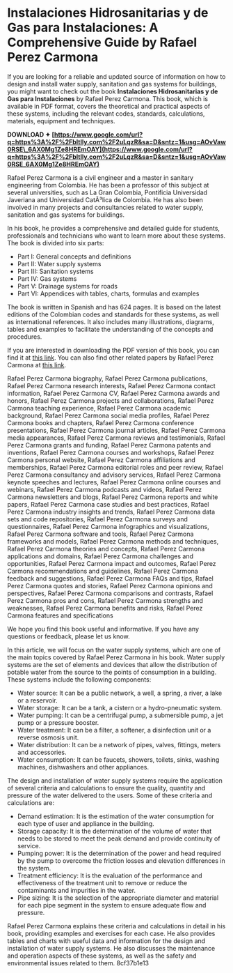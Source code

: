 # Instalaciones Hidrosanitarias y de Gas para Instalaciones: A Comprehensive Guide by Rafael Perez Carmona
 
If you are looking for a reliable and updated source of information on how to design and install water supply, sanitation and gas systems for buildings, you might want to check out the book **Instalaciones Hidrosanitarias y de Gas para Instalaciones** by Rafael Perez Carmona. This book, which is available in PDF format, covers the theoretical and practical aspects of these systems, including the relevant codes, standards, calculations, materials, equipment and techniques.
 
**DOWNLOAD ✦ [https://www.google.com/url?q=https%3A%2F%2Fbltlly.com%2F2uLqzR&sa=D&sntz=1&usg=AOvVaw0RSE\_6AX0Mg1Ze8HREmOAY](https://www.google.com/url?q=https%3A%2F%2Fbltlly.com%2F2uLqzR&sa=D&sntz=1&usg=AOvVaw0RSE_6AX0Mg1Ze8HREmOAY)**


 
Rafael Perez Carmona is a civil engineer and a master in sanitary engineering from Colombia. He has been a professor of this subject at several universities, such as La Gran Colombia, Pontificia Universidad Javeriana and Universidad CatÃ³lica de Colombia. He has also been involved in many projects and consultancies related to water supply, sanitation and gas systems for buildings.
 
In his book, he provides a comprehensive and detailed guide for students, professionals and technicians who want to learn more about these systems. The book is divided into six parts:
 
- Part I: General concepts and definitions
- Part II: Water supply systems
- Part III: Sanitation systems
- Part IV: Gas systems
- Part V: Drainage systems for roads
- Part VI: Appendices with tables, charts, formulas and examples

The book is written in Spanish and has 624 pages. It is based on the latest editions of the Colombian codes and standards for these systems, as well as international references. It also includes many illustrations, diagrams, tables and examples to facilitate the understanding of the concepts and procedures.
 
If you are interested in downloading the PDF version of this book, you can find it at [this link](https://www.academia.edu/41685015/Instalaciones_Hidrosanitarias_y_de_Gas_para_Instalaciones_Rafael_Perez_Carmona_6ta_ed). You can also find other related papers by Rafael Perez Carmona at [this link](https://www.academia.edu/es/41685015/Instalaciones_Hidrosanitarias_y_de_Gas_para_Instalaciones_Rafael_Perez_Carmona_6ta_ed).
 
Rafael Perez Carmona biography,  Rafael Perez Carmona publications,  Rafael Perez Carmona research interests,  Rafael Perez Carmona contact information,  Rafael Perez Carmona CV,  Rafael Perez Carmona awards and honors,  Rafael Perez Carmona projects and collaborations,  Rafael Perez Carmona teaching experience,  Rafael Perez Carmona academic background,  Rafael Perez Carmona social media profiles,  Rafael Perez Carmona books and chapters,  Rafael Perez Carmona conference presentations,  Rafael Perez Carmona journal articles,  Rafael Perez Carmona media appearances,  Rafael Perez Carmona reviews and testimonials,  Rafael Perez Carmona grants and funding,  Rafael Perez Carmona patents and inventions,  Rafael Perez Carmona courses and workshops,  Rafael Perez Carmona personal website,  Rafael Perez Carmona affiliations and memberships,  Rafael Perez Carmona editorial roles and peer review,  Rafael Perez Carmona consultancy and advisory services,  Rafael Perez Carmona keynote speeches and lectures,  Rafael Perez Carmona online courses and webinars,  Rafael Perez Carmona podcasts and videos,  Rafael Perez Carmona newsletters and blogs,  Rafael Perez Carmona reports and white papers,  Rafael Perez Carmona case studies and best practices,  Rafael Perez Carmona industry insights and trends,  Rafael Perez Carmona data sets and code repositories,  Rafael Perez Carmona surveys and questionnaires,  Rafael Perez Carmona infographics and visualizations,  Rafael Perez Carmona software and tools,  Rafael Perez Carmona frameworks and models,  Rafael Perez Carmona methods and techniques,  Rafael Perez Carmona theories and concepts,  Rafael Perez Carmona applications and domains,  Rafael Perez Carmona challenges and opportunities,  Rafael Perez Carmona impact and outcomes,  Rafael Perez Carmona recommendations and guidelines,  Rafael Perez Carmona feedback and suggestions,  Rafael Perez Carmona FAQs and tips,  Rafael Perez Carmona quotes and stories,  Rafael Perez Carmona opinions and perspectives,  Rafael Perez Carmona comparisons and contrasts,  Rafael Perez Carmona pros and cons,  Rafael Perez Carmona strengths and weaknesses,  Rafael Perez Carmona benefits and risks,  Rafael Perez Carmona features and specifications
 
We hope you find this book useful and informative. If you have any questions or feedback, please let us know.
  
In this article, we will focus on the water supply systems, which are one of the main topics covered by Rafael Perez Carmona in his book. Water supply systems are the set of elements and devices that allow the distribution of potable water from the source to the points of consumption in a building. These systems include the following components:

- Water source: It can be a public network, a well, a spring, a river, a lake or a reservoir.
- Water storage: It can be a tank, a cistern or a hydro-pneumatic system.
- Water pumping: It can be a centrifugal pump, a submersible pump, a jet pump or a pressure booster.
- Water treatment: It can be a filter, a softener, a disinfection unit or a reverse osmosis unit.
- Water distribution: It can be a network of pipes, valves, fittings, meters and accessories.
- Water consumption: It can be faucets, showers, toilets, sinks, washing machines, dishwashers and other appliances.

The design and installation of water supply systems require the application of several criteria and calculations to ensure the quality, quantity and pressure of the water delivered to the users. Some of these criteria and calculations are:

- Demand estimation: It is the estimation of the water consumption for each type of user and appliance in the building.
- Storage capacity: It is the determination of the volume of water that needs to be stored to meet the peak demand and provide continuity of service.
- Pumping power: It is the determination of the power and head required by the pump to overcome the friction losses and elevation differences in the system.
- Treatment efficiency: It is the evaluation of the performance and effectiveness of the treatment unit to remove or reduce the contaminants and impurities in the water.
- Pipe sizing: It is the selection of the appropriate diameter and material for each pipe segment in the system to ensure adequate flow and pressure.

Rafael Perez Carmona explains these criteria and calculations in detail in his book, providing examples and exercises for each case. He also provides tables and charts with useful data and information for the design and installation of water supply systems. He also discusses the maintenance and operation aspects of these systems, as well as the safety and environmental issues related to them.
 8cf37b1e13
 
